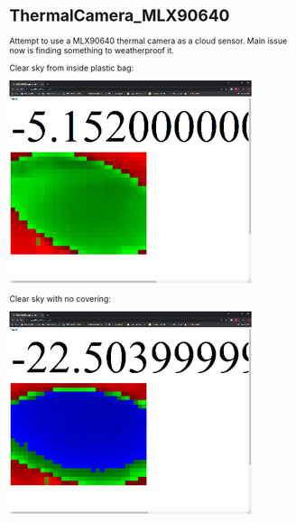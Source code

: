 # ThermalCamera_MLX90640
Attempt to use a MLX90640 thermal camera as a cloud sensor.  Main issue now is finding something to weatherproof it.

Clear sky from inside plastic bag:

![clear skies from inside plastic bag](https://raw.githubusercontent.com/gmiller123456/ThermalCamera_MLX90640/main/screenshot.png)

Clear sky with no covering:

![clear skies](https://raw.githubusercontent.com/gmiller123456/ThermalCamera_MLX90640/main/screenshot2.png)

